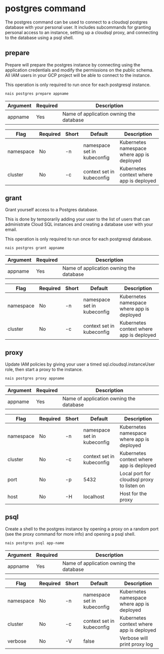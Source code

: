# postgres command
The postgres command can be used to connect to a cloudsql postgres database with your personal user. It includes subcommands for granting personal access to an instance, 
setting up a cloudsql proxy, and connecting to the database using a psql shell.

## prepare
Prepare will prepare the postgres instance by connecting using the
application credentials and modify the permissions on the public schema.
All IAM users in your GCP project will be able to connect to the instance.

This operation is only required to run once for each postgresql instance.

```bash
nais postgres prepare appname
```

| Argument    | Required  | Description                                                 |
|-------------|-----------|-------------------------------------------------------------|
| appname     | Yes       | Name of application owning the database                     |

| Flag      | Required | Short |Default                       |Description                                  |
|-----------|----------|-------|------------------------------|---------------------------------------------|
| namespace | No       | -n    | namespace set in kubeconfig  | Kubernetes namespace where app is deployed  |
| cluster   | No       | -c    | context set in kubeconfig    | Kubernetes context where app is deployed    |

## grant
Grant yourself access to a Postgres database.

This is done by temporarily adding your user to the list of users that can administrate Cloud SQL instances and creating a database user with your email.

This operation is only required to run once for each postgresql database.

```bash
nais postgres grant appname
```

| Argument    | Required  | Description                                                 |
|-------------|-----------|-------------------------------------------------------------|
| appname     | Yes       | Name of application owning the database                     |

| Flag      | Required | Short |Default                       |Description                                  |
|-----------|----------|-------|------------------------------|---------------------------------------------|
| namespace | No       | -n    | namespace set in kubeconfig  | Kubernetes namespace where app is deployed  |
| cluster   | No       | -c    | context set in kubeconfig    | Kubernetes context where app is deployed    |

## proxy
Update IAM policies by giving your user a timed sql.cloudsql.instanceUser role, then start a proxy to the instance.

```bash
nais postgres proxy appname
```

| Argument    | Required  | Description                                                 |
|-------------|-----------|-------------------------------------------------------------|
| appname     | Yes       | Name of application owning the database                     |

| Flag      | Required | Short |Default                       |Description                                  |
|-----------|----------|-------|------------------------------|---------------------------------------------|
| namespace | No       | -n    | namespace set in kubeconfig  | Kubernetes namespace where app is deployed  |
| cluster   | No       | -c    | context set in kubeconfig    | Kubernetes context where app is deployed    |
| port      | No       | -p    | 5432                         | Local port for cloudsql proxy to listen on  |
| host      | No       | -H    | localhost                    | Host for the proxy                          |

## psql
Create a shell to the postgres instance by opening a proxy on a random port (see the proxy command for more info) and opening a psql shell.

```bash
nais postgres psql app-name
```

| Argument    | Required  | Description                                                 |
|-------------|-----------|-------------------------------------------------------------|
| appname     | Yes       | Name of application owning the database                     |

| Flag      | Required | Short |Default                       |Description                                  |
|-----------|----------|-------|------------------------------|---------------------------------------------|
| namespace | No       | -n    | namespace set in kubeconfig  | Kubernetes namespace where app is deployed  |
| cluster   | No       | -c    | context set in kubeconfig    | Kubernetes context where app is deployed    |
| verbose   | No       | -V    | false                        | Verbose will print proxy log                |
